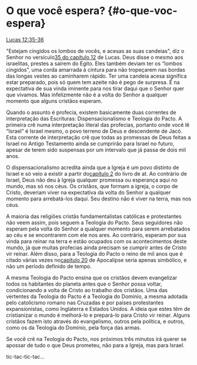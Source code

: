 # **O que você espera?** {#o-que-voc-espera}

[Lucas 12:35-36](http://bibliaonline.com.br/acf/lc/12/35-36)

&quot;Estejam cingidos os lombos de vocês, e acesas as suas candeias&quot;, diz o Senhor no versículo[35 do capítulo 12](http://bibliaonline.com.br/acf/lv/12/35) de Lucas. Deus disse o mesmo aos israelitas, prestes a saírem do Egito. Eles também deviam ter os “lombos cingidos”, uma corda amarrada à cintura para não tropeçarem nas bordas das longas vestes ao caminharem rápido. Ter uma candeia acesa significa estar preparado, pois só quem tem azeite não é pego de surpresa. É na expectativa de sua vinda iminente para nos tirar daqui que o Senhor quer que vivamos. Mas infelizmente não é a volta do Senhor a qualquer momento que alguns cristãos esperam.

Quando o assunto é profecia, existem basicamente duas correntes de interpretação das Escrituras: Dispensacionalismo e Teologia do Pacto. A primeira crê numa interpretação literal das profecias, portanto onde você lê “Israel” é Israel mesmo, o povo terreno de Deus e descendente de Jacó. Esta corrente de interpretação crê que todas as promessas de Deus feitas a Israel no Antigo Testamento ainda se cumprirão para Israel no futuro, apesar de terem sido suspensas por um intervalo que já passa de dois mil anos.

O dispensacionalismo acredita ainda que a Igreja é um povo distinto de Israel e só veio a existir a partir do[capítulo 2](http://bibliaonline.com.br/acf/atos/2) do livro de at. Ao contrário de Israel, Deus não deu à Igreja qualquer promessa ou esperança aqui no mundo, mas só nos céus. Os cristãos, que formam a igreja, o corpo de Cristo, deveriam viver na expectativa da volta do Senhor a qualquer momento para arrebatá-los daqui. Seu destino não é viver na terra, mas nos céus.

A maioria das religiões cristãs fundamentalistas católicas e protestantes não veem assim, pois seguem a Teologia do Pacto. Seus seguidores não esperam pela volta do Senhor a qualquer momento para serem arrebatados ao céu e se encontrarem com ele nos ares. Ao contrário, esperam por sua vinda para reinar na terra e estão ocupados com os acontecimentos deste mundo, já que muitas profecias ainda precisam se cumprir antes de Cristo vir reinar. Além disso, para a Teologia do Pacto o reino de mil anos que é citado várias vezes no[capítulo 20](http://bibliaonline.com.br/acf/ap/20) de Apocalipse seria apenas simbólico, e não um período definido de tempo.

A mesma Teologia do Pacto ensina que os cristãos devem evangelizar todos os habitantes do planeta antes que o Senhor possa voltar, condicionando a volta de Cristo ao trabalho dos cristãos. Uma das vertentes da Teologia do Pacto é a Teologia do Domínio, a mesma adotada pelo catolicismo romano nas Cruzadas e por países protestantes expansionistas, como Inglaterra e Estados Unidos. A ideia que estes têm de cristianizar o mundo é melhorá-lo e prepará-lo para Cristo vir reinar. Alguns cristãos fazem isto através do evangelismo, outros pela política, e outros, como os da Teologia do Domínio, pela força das armas.

Se você crê na Teologia do Pacto, nos próximos três minutos irá querer se apossar de tudo o que Deus prometeu, não para a Igreja, mas para Israel.

tic-tac-tic-tac...